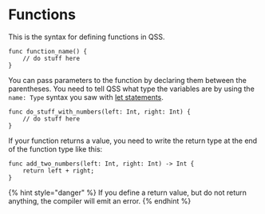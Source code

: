 # Functions

This is the syntax for defining functions in QSS.

```text
func function_name() {
    // do stuff here
}
```

You can pass parameters to the function by declaring them between the parentheses. You need to tell QSS what type the variables are by using the `name: Type` syntax you saw with [let statements](../concepts/let-statements.md).

```text
func do_stuff_with_numbers(left: Int, right: Int) {
    // do stuff here
}
```

If your function returns a value, you need to write the return type at the end of the function type like this:

```text
func add_two_numbers(left: Int, right: Int) -> Int {
    return left + right;
}
```

{% hint style="danger" %}
If you define a return value, but do not return anything, the compiler will emit an error.
{% endhint %}



